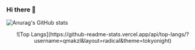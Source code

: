 ### Hi there 👋

![Anurag's GitHub stats](https://github-readme-stats.vercel.app/api?username=qmakzl&theme=radical&show_icons=true)
<div align="center">
![Top Langs](https://github-readme-stats.vercel.app/api/top-langs/?username=qmakzl&layout=radical&theme=tokyonight)
</div>

<!--
**qmakzl/qmakzl** is a ✨ _special_ ✨ repository because its `README.md` (this file) appears on your GitHub profile.

Here are some ideas to get you started:

- 🔭 I’m currently working on ...
- 🌱 I’m currently learning ...
- 👯 I’m looking to collaborate on ...
- 🤔 I’m looking for help with ...
- 💬 Ask me about ...
- 📫 How to reach me: ...
- 😄 Pronouns: ...
- ⚡ Fun fact: ...
-->
